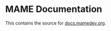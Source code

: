 MAME Documentation
==================

This contains the source for [docs.mamedev.org](http://docs.mamedev.org/).

